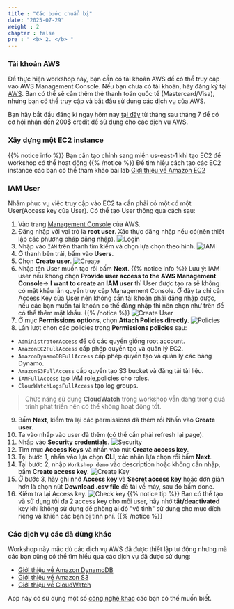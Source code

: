 ```yaml
---
title : "Các bước chuẩn bị"
date: "2025-07-29" 
weight : 2 
chapter : false
pre : " <b> 2. </b> "
---
```

### Tài khoản AWS 
Để thực hiện workshop này, bạn cần có tài khoản AWS để có thể truy cập vào AWS Management Console. Nếu bạn chưa có tài khoản, hãy đăng ký tại [AWS](https://aws.amazon.com/). Bạn có thể sẽ cần thêm thẻ thanh toán quốc tế (Mastercard/Visa), nhưng bạn có thể truy cập và bắt đầu sử dụng các dịch vụ của AWS.

Bạn hãy bắt đầu đăng kí ngay hôm nay [tại đây](https://aws.amazon.com/free/) từ tháng sau tháng 7 để có cơ hội nhận đến 200$ credit để sử dụng cho các dịch vụ AWS.

### Xây dựng một EC2 instance
{{% notice info %}}
Bạn cần tạo chỉnh sang miền us-east-1 khi tạo EC2 để workshop có thể hoạt động
{{% /notice %}}
Để tìm hiểu cách tạo các EC2 instance các bạn có thể tham khảo bài lab [Giới thiệu về Amazon EC2](https://000004.awsstudygroup.com/vi/)

### IAM User

Nhằm phục vụ việc truy cập vào EC2 ta cần phải có một có một User(Access key của User). Có thể tạo User thông qua cách sau:
1. Vào trang [Management Console](https://aws.amazon.com/console/) của AWS.
2. Đăng nhập với vai trò là **root user**. Xác thực đăng nhập nếu có(nên thiết lập các phương pháp đăng nhập).
![Login](/images/2.prerequisite/01-Login.png)
3. Nhập vào `IAM` trên thanh tìm kiếm và chọn lựa chọn theo hình.
![IAM](/images/2.prerequisite/02-IAM.png)
4. Ở thanh bên trái, bấm vào **Users**.
5. Chọn **Create user**.
![Create](/images/2.prerequisite/03-Create.png)
6. Nhập tên User muốn tạo rồi bấm **Next**.
{{% notice info %}}
Lưu ý: IAM user nếu không chọn **Provide user access to the AWS Management Console**-> **I want to create an IAM user** thì User được tạo ra sẽ không có mật khẩu lẫn quyền truy cập Management Console. Ở đây ta chỉ cần Access Key của User nên không cần tài khoản phải đăng nhập được, nếu các bạn muốn tài khoản có thể đăng nhập thì nên chọn như trên để có thể thêm mật khẩu.
{{% /notice %}}
![Create User](/images/2.prerequisite/04-UserCreate.png)
7. Ở mục **Permissions options**, chọn **Attach Policies directly**.
![Policies](/images/2.prerequisite/05-Policies.png)
8. Lần lượt chọn các policies trong **Permissions policies** sau:
  - `AdministratorAccess` để có các quyền giống root account.
  - `AmazonEC2FullAccess` cấp phép quyền tạo và quản lý EC2.
  - `AmazonDynamoDBFullAccess` cấp phép quyền tạo và quản lý các bảng Dynamo.
  - `AmazonS3FullAccess` cấp quyền tạo S3 bucket và đăng tải tài liệu.
  - `IAMFullAccess` tạo IAM role,policies cho roles.
  - `CloudWatchLogsFullAccess` tạo log groups.
  > Chức năng sử dụng **CloudWatch** trong workshop vẫn đang trong quá trình phát triển nên có thể không hoạt động tốt.
9. Bấm **Next**, kiểm tra lại các permissions đã thêm rồi Nhấn vào **Create user**.
10. Ta vào nhấp vào user đã thêm (có thể cần phải refresh lại page).
11. Nhấp vào **Security credentials**.
![Security](/images/2.prerequisite/06-CreateKey.png)
12. Tìm mục **Access Keys** và nhấn vào nút **Create access key**.
13. Tại bước 1, nhấn vào lựa chọn **CLI**, xác nhận lựa chọn rồi bấm **Next**.
14. Tại bước 2, nhập `Workshop demo` vào description hoặc không cần nhập, bấm **Create access key**.
![Create Key](/images/2.prerequisite/06-CreateKey.png)
15. Ở bước 3, hãy ghi nhớ **Access key** và **Secret access key** hoặc đơn giản hơn là chọn nút **Download .csv file** để tải về máy, sau đó bấm done.
16. Kiểm tra lại Access key.
![Check key](/images/2.prerequisite/07-CheckKey.png)
{{% notice tip %}}
Bạn có thể tạo và sử dụng tối đa 2 access key cho mỗi user, hãy nhớ **tắt/deactivated** key khi không sử dụng đề phòng ai đó "vô tình" sử dụng cho mục đích riêng và khiến các bạn bị tính phí.
{{% /notice %}}
### Các dịch vụ các đã dùng khác

Workshop này mặc dù các dịch vụ AWS đã được thiết lập tự động nhưng mà các bạn cũng có thể tìm hiểu qua các dịch vụ đã được sử dụng:
  - [Giới thiệu về Amazon DynamoDB](https://aws.amazon.com/dynamodb/)
  - [Giới thiệu về Amazon S3](https://aws.amazon.com/s3/)
  - [Giới thiệu về CloudWatch](https://aws.amazon.com/cloudwatch/)
  
 App này có sử dụng một số [công nghệ khác](https://github.com/Z3r0L0rd/license_optimize/blob/master/requirements.txt) các bạn có thể muốn biết.  


  
